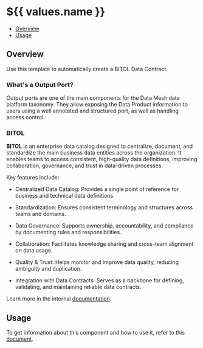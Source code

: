# ${{ values.name }}

- [Overview](#overview)
- [Usage](#usage)

## Overview

Use this template to automatically create a BITOL Data Contract.

### What's a Output Port?

Output ports are one of the main components for the Data Mesh data platform taxonomy. They allow exposing the Data Product information to users using a well annotated and structured port, as well as handling access control.


### BITOL

**BITOL** is an enterprise data catalog designed to centralize, document, and standardize the main business data entities across the organization. It enables teams to access consistent, high-quality data definitions, improving collaboration, governance, and trust in data-driven processes.

Key features include:

- Centralized Data Catalog: Provides a single point of reference for business and technical data definitions.

- Standardization: Ensures consistent terminology and structures across teams and domains.

- Data Governance: Supports ownership, accountability, and compliance by documenting rules and responsibilities.

- Collaboration: Facilitates knowledge sharing and cross-team alignment on data usage.

- Quality & Trust: Helps monitor and improve data quality, reducing ambiguity and duplication.

- Integration with Data Contracts: Serves as a backbone for defining, validating, and maintaining reliable data contracts.

Learn more in the internal [documentation](https://bitol-io.github.io/open-data-contract-standard/latest/).

## Usage

To get information about this component and how to use it, refer to this [document](./docs/index.md).